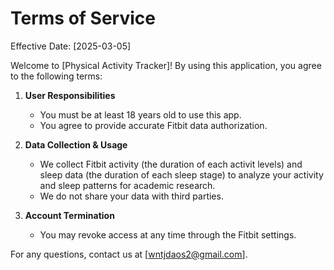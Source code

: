 # Terms of Service

Effective Date: [2025-03-05]

Welcome to [Physical Activity Tracker]! By using this application, you agree to the following terms:

1. **User Responsibilities**  
   - You must be at least 18 years old to use this app.
   - You agree to provide accurate Fitbit data authorization.

2. **Data Collection & Usage**  
   - We collect Fitbit activity (the duration of each activit levels) and sleep data (the duration of each sleep stage) to analyze your activity and sleep patterns for academic research.
   - We do not share your data with third parties.

3. **Account Termination**  
   - You may revoke access at any time through the Fitbit settings.

For any questions, contact us at [wntjdaos2@gmail.com].
